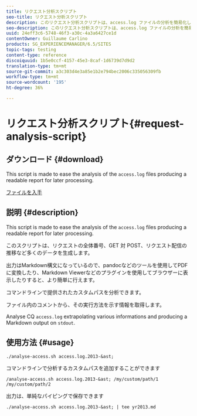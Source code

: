 ```yaml
---
title: リクエスト分析スクリプト
seo-title: リクエスト分析スクリプト
description: このリクエスト分析スクリプトは、access.log ファイルの分析を簡易化し、後の処理で役立つようにわかりやすいレポートを生成します。
seo-description: このリクエスト分析スクリプトは、access.log ファイルの分析を簡易化し、後の処理で役立つようにわかりやすいレポートを生成します。
uuid: 24eff3c6-5748-46f3-a30c-4a3a6427ce1d
contentOwner: Guillaume Carlino
products: SG_EXPERIENCEMANAGER/6.5/SITES
topic-tags: testing
content-type: reference
discoiquuid: 1b5e0ccf-4157-45e3-8caf-1d6739d7d9d2
translation-type: tm+mt
source-git-commit: a3c303d4e3a85e1b2e794bec2006c335056309fb
workflow-type: tm+mt
source-wordcount: '195'
ht-degree: 36%

---
```



# リクエスト分析スクリプト{#request-analysis-script}

## ダウンロード {#download}

This script is made to ease the analysis of the `access.log` files producing a readable report for later processing.

[ファイルを入手](assets/analyse-access.sh)

## 説明 {#description}

This script is made to ease the analysis of the `access.log` files producing a readable report for later processing.

このスクリプトは、リクエストの全体番号、GET 対 POST、リクエスト配信の推移など多くのデータを生成します。

出力はMarkdown構文になっているので、pandocなどのツールを使用してPDFに変換したり、Markdown Viewerなどのプラグインを使用してブラウザーに表示したりすると、より簡単に行えます。

コマンドラインで提供されたカスタムパスを分析できます。

ファイル内のコメントから、その実行方法を示す情報を取得します。

Analyse CQ `access.log` extrapolating various informations and producing a Markdown output on `stdout`.

## 使用方法 {#usage}

`./analyse-access.sh access.log.2013-&ast;`

コマンドラインで分析するカスタムパスを追加することができます

`/analyse-access.sh access.log.2013-&ast; /my/custom/path/1 /my/custom/path/2`

出力は、単純なパイピングで保存できます

`./analyse-access.sh access.log.2013-&ast; | tee yr2013.md`
